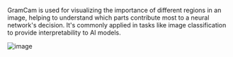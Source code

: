 GramCam is used for visualizing the importance of different regions in an image, helping to understand which parts contribute most to a neural network's decision. It's commonly applied in tasks like image classification to provide interpretability to AI models.

![image](https://github.com/user-attachments/assets/af80fb8b-de3e-4b80-acee-9c7e8c778c04)
